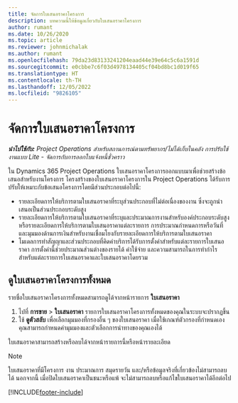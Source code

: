 ```yaml
---
title: จัดการใบเสนอราคาโครงการ
description: บทความนี้ให้ข้อมูลเกี่ยวกับใบเสนอราคาโครงการ
author: rumant
ms.date: 10/26/2020
ms.topic: article
ms.reviewer: johnmichalak
ms.author: rumant
ms.openlocfilehash: 79da23d83133241204eaad44e39e64c5c6a1591d
ms.sourcegitcommit: e0cbbe7c6f03d4978134405cf04bd8bc1d019f65
ms.translationtype: HT
ms.contentlocale: th-TH
ms.lasthandoff: 12/05/2022
ms.locfileid: "9826105"
---
```

# <a name="manage-project-quotes"></a>จัดการใบเสนอราคาโครงการ

_**นำไปใช้กับ:** Project Operations สำหรับสถานการณ์ตามทรัพยากร/ไม่ได้เก็บในคลัง การปรับใช้งานแบบ Lite - จัดการกับการออกใบแจ้งหนี้ชั่วคราว_

ใน Dynamics 365 Project Operations ใบเสนอราคาโครงการออกแบบมาเพื่อช่วยสร้างข้อเสนอสำหรับงานโครงการ โครงสร้างของใบเสนอราคาโครงการใน Project Operations ได้รับการปรับให้เหมาะกับข้อเสนอโครงการโดยมีส่วนประกอบต่อไปนี้:

  - รายละเอียดการให้บริการตามใบเสนอราคาที่ระบุส่วนประกอบที่ไม่ต่อเนื่องของงาน ซึ่งจะถูกนำเสนอเป็นส่วนประกอบระดับสูง
  - รายละเอียดการให้บริการตามใบเสนอราคาที่ระบุและประมาณการงานสำหรับองค์ประกอบระดับสูงหรือรายละเอียดการให้บริการตามใบเสนอราคาแต่ละรายการ การประมาณกำหนดการหรือวันที่และมุมมองด้านการเงินสำหรับงานเชื่อมโยงกับรายละเอียดการให้บริการตามใบเสนอราคา
  - โมเดลการทำสัญญาและส่วนประกอบที่คิดค่าบริการได้รับการตั้งค่าสำหรับแต่ละรายการใบเสนอราคา การตั้งค่านี้ช่วยประมาณส่วนต่างของรายได้ ค่าใช้จ่าย และความสามารถในการทำกำไรสำหรับแต่ละรายการใบเสนอราคาและใบเสนอราคาโดยรวม

## <a name="view-all-project-quotes"></a>ดูใบเสนอราคาโครงการทั้งหมด

รายชื่อใบเสนอราคาโครงการทั้งหมดสามารถดูได้จากหน้ารายการ **ใบเสนอราคา** 

1. ไปที่ **การขาย** > **ใบเสนอราคา** รายการใบเสนอราคาโครงการทั้งหมดของคุณในระบบจะปรากฏขึ้น 
2. ใช้ **ดูตัวสลับ** เพื่อเลือกมุมมองที่กรองอื่น ๆ ของใบเสนอราคา เมื่อใช้เกณฑ์ตัวกรองที่กำหนดเอง คุณสามารถกำหนดค่ามุมมองและตัวเลือกการนำทางของคุณเองได้

ใบเสนอราคาสามารถสร้างหรือลบได้จากหน้ารายการนี้หรือหน้ารายละเอียด

 > [!NOTE]
 > ใบเสนอราคาที่มีโครงการ งาน ประมาณการ สมุดรายวัน และ/หรือข้อมูลจริงที่เกี่ยวข้องไม่สามารถลบได้ นอกจากนี้ เมื่อปิดใบเสนอราคาเป็นชนะหรือแพ้ จะไม่สามารถลบหรือแก้ไขใบเสนอราคาได้อีกต่อไป 


[!INCLUDE[footer-include](../../includes/footer-banner.md)]
